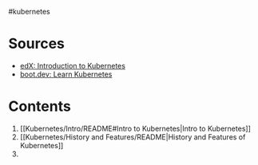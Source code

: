 #kubernetes
# Sources

* [edX: Introduction to Kubernetes](https://learning.edx.org/course/course-v1:LinuxFoundationX+LFS158x+1T2024/home)
* [boot.dev: Learn Kubernetes](https://www.boot.dev/courses/learn-kubernetes)

# Contents
1. [[Kubernetes/Intro/README#Intro to Kubernetes|Intro to Kubernetes]]
2. [[Kubernetes/History and Features/README|History and Features of Kubernetes]]
3. 